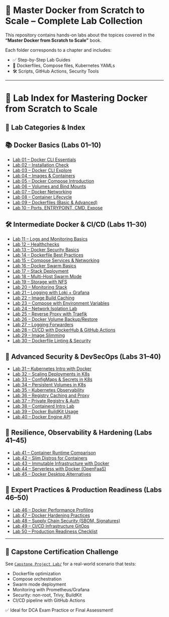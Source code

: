 # 🐳 Master Docker from Scratch to Scale – Complete Lab Collection 

This repository contains hands-on labs about the topices covered in the **“Master Docker from Scratch to Scale”** book.

Each folder corresponds to a chapter and includes:
- ✅ Step-by-Step Lab Guides
- 🐳 Dockerfiles, Compose files, Kubernetes YAMLs
- 🛠️ Scripts, GitHub Actions, Security Tools

---

# 📘 Lab Index for Mastering Docker from Scratch to Scale

## 🧪 Lab Categories & Index


## 📚 Docker Basics (Labs 01–10)
- [Lab 01 – Docker CLI Essentials](./01_docker-introduction/README.md)
- [Lab 02 – Installation Check](./02_installation-check/README.md)
- [Lab 03 – Docker CLI Explore](./03_docker-cli-explore/README.md)
- [Lab 04 – Images & Containers](./04_images-containers/README.md)
- [Lab 05 – Docker Compose Introduction](./05_docker-compose-intro/README.md)
- [Lab 06 – Volumes and Bind Mounts](./06_volumes-bindmounts/README.md)
- [Lab 07 – Docker Networking](./07_docker-networking/README.md)
- [Lab 08 – Container Lifecycle](./08_container-lifecycle/README.md)
- [Lab 09 – Dockerfiles (Basic & Advanced)](./09_dockerfiles-advanced/README.md)
- [Lab 10 – Ports, ENTRYPOINT, CMD, Expose](./10_ports-expose-entrypoint/README.md)

## 🛠️ Intermediate Docker & CI/CD (Labs 11–30)
- [Lab 11 – Logs and Monitoring Basics](./labs/11_docker-logs-monitoring/README.md)
- [Lab 12 – Healthchecks](./12_docker-healthchecks/README.md)
- [Lab 13 – Docker Security Basics](./13_docker-security-basics/README.md)
- [Lab 14 – Dockerfile Best Practices](./labs/14_dockerfile-bestpractices/README.md)
- [Lab 15 – Compose Services & Networking](./labs/15_docker-compose-services/README.md)
- [Lab 16 – Docker Swarm Basics](./labs/16_docker-swarm-basics/README.md)
- [Lab 17 – Stack Deployment](./labs/17_stack-deploy/README.md)
- [Lab 18 – Multi-Host Swarm Mode](./labs/18_multi-host-swarm/README.md)
- [Lab 19 – Storage with NFS](./labs/19_storage-nfs-lab/README.md)
- [Lab 20 – Monitoring Stack](./labs/20_monitoring-stack/README.md)
- [Lab 21 – Logging with Loki + Grafana](./labs/21_logging-loki-grafana/README.md)
- [Lab 22 – Image Build Caching](./labs/22_build-cache-layers/README.md)
- [Lab 23 – Compose with Environment Variables](./labs/23_advanced-compose-env/README.md)
- [Lab 24 – Network Isolation Lab](./labs/24_network-isolation-lab/README.md)
- [Lab 25 – Reverse Proxy with Traefik](./labs/25_traefik-reverse-proxy/README.md)
- [Lab 26 – Docker Volume Backup/Restore](./labs/26_docker-backup-restore/README.md)
- [Lab 27 – Logging Forwarders](./labs/27_docker-logging-forwarders/README.md)
- [Lab 28 – CI/CD with DockerHub & GitHub Actions](./labs/28_ci-cd-dockerhub-ghactions/README.md)
- [Lab 29 – Image Slimming](./labs/29_image-slimming-size/README.md)
- [Lab 30 – Dockerfile Linting & Security](./labs/30_dockerfile-linter-security/README.md)

## 🔐 Advanced Security & DevSecOps (Labs 31–40)
- [Lab 31 – Kubernetes Intro with Docker](./labs/31_kubernetes-intro-lab/README.md)
- [Lab 32 – Scaling Deployments in K8s](./labs/32_k8s-deployment-scale/README.md)
- [Lab 33 – ConfigMaps & Secrets in K8s](./labs/33_k8s-configmap-secret/README.md)
- [Lab 34 – Persistent Volumes in K8s](./labs/34_k8s-volumes-pv/README.md)
- [Lab 35 – Kubernetes Observability](./labs/35_k8s-observability/README.md)
- [Lab 36 – Registry Caching and Proxy](./labs/36_registry-cache-proxy/README.md)
- [Lab 37 – Private Registry & Auth](./labs/37_private-registry-auth/README.md)
- [Lab 38 – Containerd Intro Lab](./labs/38_containerd-intro-lab/README.md)
- [Lab 39 – Docker BuildKit Usage](./labs/39_buildkit-lab/README.md)
- [Lab 40 – Docker Engine API](./labs/40_docker-engine-api/README.md)

## 🧪 Resilience, Observability & Hardening (Labs 41–45)
- [Lab 41 – Container Runtime Comparison](./labs/41_container-runtime-comparison/README.md)
- [Lab 42 – Slim Distros for Containers](./labs/42_slim-distro-lab/README.md)
- [Lab 43 – Immutable Infrastructure with Docker](./labs/43_immutable-infra-docker/README.md)
- [Lab 44 – Serverless with Docker (OpenFaaS)](./labs/44_serverless-docker-openfaas/README.md)
- [Lab 45 – Docker Desktop Alternatives](./labs/45_docker-desktop-alternatives/README.md)

## 🧰 Expert Practices & Production Readiness (Labs 46–50)
- [Lab 46 – Docker Performance Profiling](./labs/46_docker-performance-profiling/README.md)
- [Lab 47 – Docker Hardening Practices](./labs/47_docker-hardening-practices/README.md)
- [Lab 48 – Supply Chain Security (SBOM, Signatures)](./labs/48_supply-chain-security/README.md)
- [Lab 49 – CI/CD Infrastructure GitOps](./labs/49_cicd-infra-gitops-lab/README.md)
- [Lab 50 – Production Readiness Checklist](./labs/50_docker-production-checklist/README.md)

---

## 🏁 Capstone Certification Challenge

See [`Capstone Project Lab/`](../capstone-lab/README.md) for a real-world scenario that tests:

- Dockerfile optimization
- Compose orchestration
- Swarm mode deployment
- Monitoring with Prometheus/Grafana
- Security: non-root, Trivy, BuildKit
- CI/CD pipeline with GitHub Actions

✅ Ideal for DCA Exam Practice or Final Assessment!

